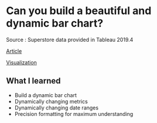 # Can you build a beautiful and dynamic bar chart?

Source : Superstore data provided in Tableau 2019.4 

[Article](http://www.workout-wednesday.com/2020w02/)

[Visualization](https://public.tableau.com/views/WW2020W2/Dashboard1?:display_count=y&:origin=viz_share_link)

## What I learned

- Build a dynamic bar chart
- Dynamically changing metrics
- Dynamically changing date ranges
- Precision formatting for maximum understanding
	
